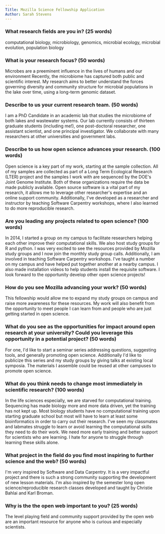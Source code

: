 ```yaml
---
Title: Mozilla Science Fellowship Application
Author: Sarah Stevens
---
```



### What research fields are you in? (25 words)  
computational biology, microbiology, genomics, microbial ecology, microbial evolution, population biology

### What is your research focus? (50 words)  
Microbes are a preeminent influence in the lives of humans and our environment
Recently, the microbiome has captured both public and scientific interest.
My research aims to better understand the forces governing diversity and community structure for microbial populations in the lake over time, using a long-term genomic dataset.

### Describe to us your current research team. (50 words)  
I am a PhD Candidate in an academic lab that studies the microbiome of both lakes and wastewater systems.
Our lab currently consists of thirteen graduate students (including me!), one post-doctoral researcher, one assistant scientist, and one principal investigator.
We collaborate with many researchers at other universities and government labs.


### Describe to us how open science advances your research. (100 words)  
Open science is a key part of my work, starting at the sample collection.
All of my samples are collected as part of a Long Term Ecological Research (LTER) project and the samples I work with are sequenced by the DOE's Joint Genome Institute.
Both of these organizations require the data be made publicly available.
Open source software is a vital part of my research, it allows me to leverage other researcher's expertise and an online support community.
Additionally, I've developed as a researcher and instructor by teaching Software Carpentry workshops, where I also learned to do more reproducible research.

### Are you leading any projects related to open science? (100 words)  
In 2014, I started a group on my campus to facilitate researchers helping each other improve their computational skills.  We also host study groups for R and python.  I was very excited to see the resources provided by Mozilla study groups and I now join the monthly study group calls.
Additionally, I am involved in teaching Software Carpentry workshops.  I've taught a number on my campus and have helped put together another at a nearby campus.  I also made installation videos to help students install the requisite software.
I look forward to the opportunity develop other open science projects!

### How do you see Mozilla advancing your work? (50 words)  
This fellowship would allow me to expand my study groups on campus and raise more awareness for these resources.
My work will also benefit from the opportunity to meet people I can learn from and people who are just getting started in open science.

### What do you see as the opportunities for impact around open research at your university? Could you leverage this opportunity in a potential project? (50 words)
For one, I'd like to start a seminar series addressing questions, suggesting tools, and generally promoting open science.
Additionally I'd like to publicize this series and my study groups by giving talks at existing local symposia.
The materials I assemble could be reused at other campuses to promote open science.

### What do you think needs to change most immediately in scientific research? (100 words)
In the life sciences especially, we are starved for computational training.  Sequencing has made biology more and more data driven, yet the training has not kept up.  Most biology students have no computational training upon starting graduate school but most will have to learn at least some bioinformatics in order to carry out their research.  I've seen my classmates and labmates struggle to learn or avoid learning the computational skills they need to do their work.  We need more early training and better support for scientists who are learning.  I hate for anyone to struggle through learning these skills alone.

### What project in the field do you find most inspiring to further science and the web? (50 words)
I'm very inspired by Software and Data Carpentry.  It is a very impactful project and there is such a strong community supporting the development of new lesson materials.
I'm also inspired by the semester long open science/reproducible research classes developed and taught by Christie Bahlai and Karl Broman.

### Why is the the open web important to you? (25 words)
The level playing field and community support provided by the open web are an important resource for anyone who is curious and especially scientists.
